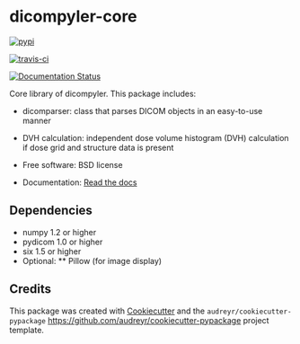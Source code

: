 dicompyler-core
===============

[![pypi](https://img.shields.io/pypi/v/dicompyler-core.svg)](https://pypi.python.org/pypi/dicompyler-core)

[![travis-ci](https://img.shields.io/travis/dicompyler/dicompyler-core.svg)](https://travis-ci.org/dicompyler/dicompyler-core)

[![Documentation Status](https://readthedocs.org/projects/dicompyler-core/badge/?version=latest)](https://readthedocs.org/projects/dicompyler-core/?badge=latest)

Core library of dicompyler. This package includes:

* dicomparser: class that parses DICOM objects in an easy-to-use manner
* DVH calculation: independent dose volume histogram (DVH) calculation if dose grid and structure data is present


* Free software: BSD license
* Documentation: [Read the docs](https://dicompyler-core.readthedocs.org.)


Dependencies
------------

* numpy 1.2 or higher
* pydicom 1.0 or higher
* six 1.5 or higher
* Optional:
  ** Pillow (for image display)

Credits
-------

This package was created with [Cookiecutter](https://github.com/audreyr/cookiecutter) and the `audreyr/cookiecutter-pypackage` <https://github.com/audreyr/cookiecutter-pypackage> project template.
